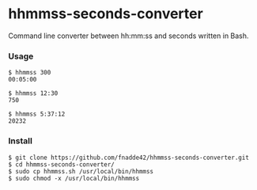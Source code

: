 # hhmmss-seconds-converter

Command line converter between hh:mm:ss and seconds written in Bash.

### Usage

```
$ hhmmss 300
00:05:00

$ hhmmss 12:30
750

$ hhmmss 5:37:12
20232
```

### Install

```
$ git clone https://github.com/fnadde42/hhmmss-seconds-converter.git
$ cd hhmmss-seconds-converter/
$ sudo cp hhmmss.sh /usr/local/bin/hhmmss
$ sudo chmod -x /usr/local/bin/hhmmss
```
